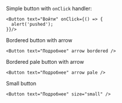 Simple button with `onClick` handler:

    <Button text="Войти" onClick={() => {
      alert('pushed');
    }}/>

Bordered button with arrow

    <Button text="Подробнее" arrow bordered />

Bordered pale button with arrow

    <Button text="Подробнее" arrow pale />

Small button

    <Button text="Подробнее" size="small" />